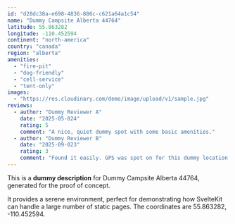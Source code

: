 ```yaml
---
id: "d28dc38a-e698-4836-886c-c621a64a1c54"
name: "Dummy Campsite Alberta 44764"
latitude: 55.863282
longitude: -110.452594
continent: "north-america"
country: "canada"
region: "alberta"
amenities:
  - "fire-pit"
  - "dog-friendly"
  - "cell-service"
  - "tent-only"
images:
  - "https://res.cloudinary.com/demo/image/upload/v1/sample.jpg"
reviews:
  - author: "Dummy Reviewer A"
    date: "2025-05-024"
    rating: 5
    comment: "A nice, quiet dummy spot with some basic amenities."
  - author: "Dummy Reviewer B"
    date: "2025-09-023"
    rating: 3
    comment: "Found it easily. GPS was spot on for this dummy location."
---
```


This is a **dummy description** for Dummy Campsite Alberta 44764, generated for the proof of concept.

It provides a serene environment, perfect for demonstrating how SvelteKit can handle a large number of static pages. The coordinates are 55.863282, -110.452594.
